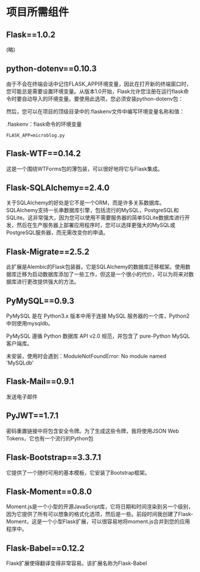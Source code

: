 # 项目所需组件

## Flask==1.0.2

(略)

## python-dotenv==0.10.3

由于不会在终端会话中记住FLASK_APP环境变量，因此在打开新的终端窗口时，您可能总是需要设置环境变量。从版本1.0开始，Flask允许您注册在运行flask命令时要自动导入的环境变量。要使用此选项，您必须安装python-dotenv包：

然后，您可以在项目的顶级目录中的.flaskenv文件中编写环境变量名称和值：

.flaskenv：flask命令的环境变量

```
FLASK_APP=microblog.py
```

## Flask-WTF==0.14.2

这是一个围绕WTForms包的薄包装，可以很好地将它与Flask集成。

## Flask-SQLAlchemy==2.4.0

关于SQLAlchemy的好处是它不是一个ORM，而是许多关系数据库。SQLAlchemy支持一长串数据库引擎，包括流行的MySQL，PostgreSQL和SQLite。这非常强大，因为您可以使用不需要服务器的简单SQLite数据库进行开发，然后在生产服务器上部署应用程序时，您可以选择更强大的MySQL或PostgreSQL服务器，而无需改变你的申请。

## Flask-Migrate==2.5.2

此扩展是Alembic的Flask包装器，它是SQLAlchemy的数据库迁移框架。使用数据库迁移为启动数据库添加了一些工作，但这是一个很小的代价，可以为将来对数据库进行更改提供强大的方法。

## PyMySQL==0.9.3

PyMySQL 是在 Python3.x 版本中用于连接 MySQL 服务器的一个库，Python2中则使用mysqldb。

PyMySQL 遵循 Python 数据库 API v2.0 规范，并包含了 pure-Python MySQL 客户端库。

未安装，使用时会遇到：ModuleNotFoundError: No module named 'MySQLdb'


## Flask-Mail==0.9.1

发送电子邮件

## PyJWT==1.7.1

密码重置链接中将包含安全令牌。为了生成这些令牌，我将使用JSON Web Tokens，它也有一个流行的Python包

## Flask-Bootstrap==3.3.7.1

它提供了一个随时可用的基本模板，它安装了Bootstrap框架。

## Flask-Moment==0.8.0

Moment.js是一个小型的开源JavaScript库，它将日期和时间渲染到另一个级别，因为它提供了所有可以想象的格式化选项，然后是一些。前段时间我创建了Flask-Moment，这是一个小型Flask扩展，可以很容易地将moment.js合并到您的应用程序中。

## Flask-Babel==0.12.2

Flask扩展使得翻译变得非常容易。该扩展名称为Flask-Babel
